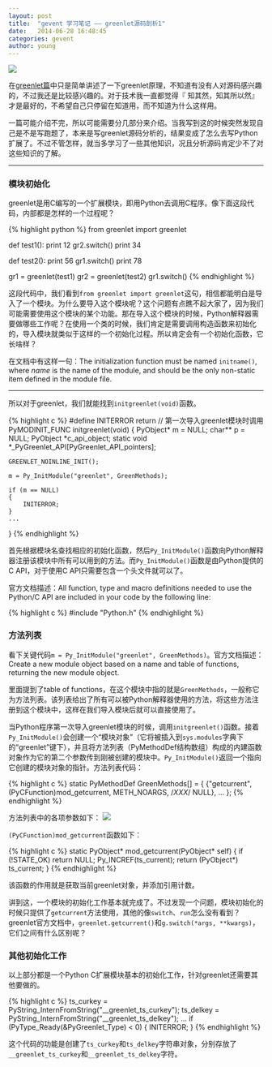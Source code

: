 ```yaml
---
layout: post
title:  "gevent 学习笔记 —— greenlet源码剖析1"
date:   2014-06-28 16:48:45
categories: gevent
author: young
---
```

![](http://young-py.github.io/imgs/yyzt3.jpg)

在<a style="border-bottom: 2px solid #ecf0f1;" href="http://blog.segmentfault.com/young_ipython/1190000000626309">greenlet篇</a>中只是简单讲述了一下greenlet原理，不知道有没有人对源码感兴趣的，不过我还是比较感兴趣的。对于技术我一直都觉得『
知其然，知其所以然』才是最好的，不希望自己只停留在知道用，而不知道为什么这样用。

一篇可能介绍不完，所以可能需要分几部分来介绍。当我写到这的时候突然发现自己是不是写跑题了，本来是写greenlet源码分析的，结果变成了怎么去写Python扩展了。不过不管怎样，就当多学习了一些其他知识，况且分析源码肯定少不了对这些知识的了解。

-----

### **模块初始化**

greenlet是用C编写的一个扩展模块，即用Python去调用C程序。像下面这段代码，内部都是怎样的一个过程呢？

{% highlight python %}
from greenlet import greenlet

def test1():
    print 12
    gr2.switch()
    print 34

def test2():
    print 56
    gr1.switch()
    print 78

gr1 = greenlet(test1)
gr2 = greenlet(test2)
gr1.switch()
{% endhighlight %}

这段代码中，我们看到`from greenlet import greenlet`这句，相信都能明白是导入了一个模块。为什么要导入这个模块呢？这个问题有点瞧不起大家了，因为我们可能需要使用这个模块的某个功能。那在导入这个模块的时候，Python解释器需要做哪些工作呢？在使用一个类的时候，我们肯定是需要调用构造函数来初始化的，导入模块就类似于这样的一个初始化过程。所以肯定会有一个初始化函数，它长啥样？

在文档中有这样一句：The initialization function must be named `initname()`, where _name_ is the name of the module, and should be the only non-static item defined in the module file.

-----

所以对于greenlet，我们就能找到`initgreenlet(void)`函数。

{% highlight c %}
#define INITERROR return
// 第一次导入greenlet模块时调用
PyMODINIT_FUNC initgreenlet(void) 
{
    PyObject* m = NULL;
    char** p = NULL;
    PyObject *c_api_object;
    static void *_PyGreenlet_API[PyGreenlet_API_pointers];

    GREENLET_NOINLINE_INIT();

    m = Py_InitModule("greenlet", GreenMethods);

    if (m == NULL)
    {
        INITERROR;
    }
    ...
}
{% endhighlight %}

首先根据模块名查找相应的初始化函数，然后`Py_InitModule()`函数向Python解释器注册该模块中所有可以用到的方法。而`Py_InitModule()`函数是由Python提供的C API，对于使用C API只需要包含一个头文件就可以了。

官方文档描述：All function, type and macro definitions needed to use the Python/C API are included in your code by the following line:

{% highlight c %}
#include "Python.h"
{% endhighlight %}

### **方法列表**

看下关键代码`m = Py_InitModule("greenlet", GreenMethods)`。官方文档描述：Create a new module object based on a name and table of functions, returning the new module object.

里面提到了table of functions，在这个模块中指的就是`GreenMethods`，一般称它为方法列表。该列表给出了所有可以被Python解释器使用的方法，将这些方法注册到这个模块中，这样在我们导入模块后就可以直接使用了。

当Python程序第一次导入greenlet模块的时候，调用`initgreenlet()`函数。接着`Py_InitModule()`会创建一个“模块对象”（它将被插入到`sys.modules`字典下的“greenlet”键下），并且将方法列表（PyMethodDef结构数组）构成的内建函数对象作为它的第二个参数传到刚被创建的模块中。`Py_InitModule()`返回一个指向它创建的模块对象的指针。方法列表代码：

{% highlight c %}
static PyMethodDef GreenMethods[] = {
    {"getcurrent", (PyCFunction)mod_getcurrent, METH_NOARGS, /*XXX*/ NULL},
    ...
};
{% endhighlight %}

方法列表中的各项参数如下：
<img src="http://young-py.github.io/imgs/gevent3-01.png">

`(PyCFunction)mod_getcurrent`函数如下：

{% highlight c %}
static PyObject* mod_getcurrent(PyObject* self)
{
    if (!STATE_OK)
        return NULL;
    Py_INCREF(ts_current);
    return (PyObject*) ts_current;
}
{% endhighlight %}

该函数的作用就是获取当前greenlet对象，并添加引用计数。

讲到这，一个模块的初始化工作基本就完成了。不过发现一个问题，模块初始化的时候只提供了`getcurrent`方法使用，其他的像`switch`、`run`怎么没有看到？greenlet官方文档中，`greenlet.getcurrent()`和`g.switch(*args, **kwargs)`，它们之间有什么区别呢？

### **其他初始化工作**

以上部分都是一个Python C扩展模块基本的初始化工作，针对greenlet还需要其他要做的。

{% highlight c %}
ts_curkey = PyString_InternFromString("__greenlet_ts_curkey");
ts_delkey = PyString_InternFromString("__greenlet_ts_delkey");
...
if (PyType_Ready(&PyGreenlet_Type) < 0)
{
    INITERROR;
}
{% endhighlight %}

这个代码的功能是创建了`ts_curkey`和`ts_delkey`字符串对象，分别存放了`__greenlet_ts_curkey`和`__greenlet_ts_delkey`字符。









